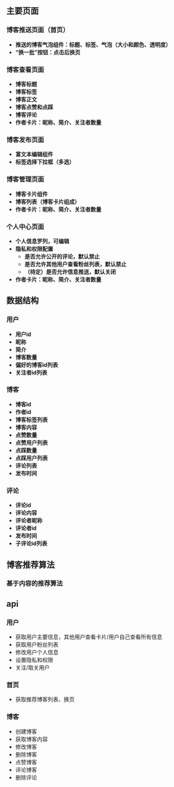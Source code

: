 ## 主要页面

### 博客推送页面（首页）

* **推送的博客气泡组件：标题、标签、气泡（大小和颜色、透明度）**
* **“换一批”按钮：点击后换页**

### 博客查看页面

* **博客标题**
* **博客标签**
* **博客正文**
* **博客点赞和点踩**
* **博客评论**
* **作者卡片：昵称、简介、关注者数量**

### 博客发布页面

* **富文本编辑组件**
* **标签选择下拉框（多选）**

### 博客管理页面

* **博客卡片组件**
* **博客列表（博客卡片组成）**
* **作者卡片：昵称、简介、关注者数量**

### 个人中心页面

* **个人信息罗列，可编辑**
* **隐私和权限配置**
  * **是否允许公开的评论，默认禁止**
  * **是否允许其他用户查看粉丝列表，默认禁止**
  * **（待定）是否允许信息推送，默认关闭**
* **作者卡片：昵称、简介、关注者数量**

## 数据结构

### 用户

* **用户id**
* **昵称**
* **简介**
* **博客数量**
* **偏好的博客id列表**
* **关注者id列表**

### 博客

* **博客id**
* **作者id**
* **博客标签列表**
* **博客内容**
* **点赞数量**
* **点赞用户列表**
* **点踩数量**
* **点踩用户列表**
* **评论列表**
* **发布时间**

### 评论

* **评论id**
* **评论内容**
* **评论者昵称**
* **评论者id**
* **发布时间**
* **子评论id列表**

## 博客推荐算法

### 基于内容的推荐算法



## api

### 用户

- 获取用户主要信息，其他用户查看卡片/用户自己查看所有信息
- 获取用户粉丝列表
- 修改用户个人信息
- 设置隐私和权限
- 关注/取关用户

### 首页

- 获取推荐博客列表、换页

### 博客

- 创建博客
- 获取博客内容
- 修改博客
- 删除博客
- 点赞博客
- 评论博客
- 删除评论
